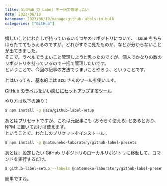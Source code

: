 ```yaml
---
title: GitHub の Label を一括で管理したい
date: 2023/06/19
basename: 2023/06/19/manage-github-labels-in-bulk
categories: ["GitHub"]
---
```


嬉しいことにわたしが持っているいくつかのリポジトリについて、 Issue をちらほらたててもらえるのですが、どれがすでに見たものか、などが分からないことが出てきました。  
そこで、ラベルでうまいこと管理しようと思ったのですが、個人でかなりの数のリポジトリを持っているので一括で管理したいです。  
ということで、今回の記事の方法でうまいことやろう、ということです。

とはいっても、基本的には azu さんのツールを使います。

[GitHub のラベルをいい感じにセットアップするツール](https://efcl.info/2017/05/17/github-label/)

やり方は以下の通り：

```bash
$ npm install -g @azu/github-label-setup
```

あとはプリセットですが、これは元記事にも (おそらく使える) とあるとおり、 NPM に置いておけば使えます。  
ということで、わたしのプリセットをインストール。

```bash
$ npm install -g @natsuneko-laboratory/github-label-presets
```

あとは、設定したい GitHub リポジトリのローカルリポジトリに移動して、コマンドを実行するだけ。

```bash
$ github-label-setup --labels @natsuneko-laboratory/github-label-presets --token xxx
```

簡単ですね。
